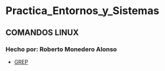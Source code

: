 # Practica_Entornos_y_Sistemas
## COMANDOS LINUX
### Hecho por: Roberto Monedero Alonso

- [GREP](GREP.HTML)

